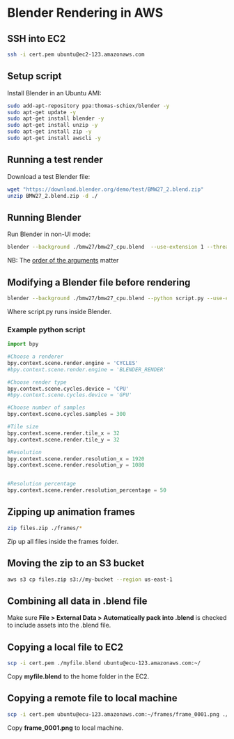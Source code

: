 # Blender Rendering in AWS

## SSH into EC2

```sh
ssh -i cert.pem ubuntu@ec2-123.amazonaws.com
```

## Setup script

Install Blender in an Ubuntu AMI:

```sh
sudo add-apt-repository ppa:thomas-schiex/blender -y
sudo apt-get update -y
sudo apt-get install blender -y
sudo apt-get install unzip -y
sudo apt-get install zip -y
sudo apt-get install awscli -y
```

## Running a test render

Download a test Blender file:

```sh
wget "https://download.blender.org/demo/test/BMW27_2.blend.zip"
unzip BMW27_2.blend.zip -d ./
```

## Running Blender

Run Blender in non-UI mode:

```sh
blender --background ./bmw27/bmw27_cpu.blend  --use-extension 1 --threads 0 --render-output ./frames/frame_ --frame-start 1 --frame-end 1 --render-anim
```

NB: The [order of the arguments](https://docs.blender.org/manual/en/dev/render/workflows/command_line.html) matter

## Modifying a Blender file before rendering

```sh
blender --background ./bmw27/bmw27_cpu.blend --python script.py --use-extension 1 --threads 0 --render-output ./frames/frame_ --frame-start 1 --frame-end 1 --render-anim
```

Where script.py runs inside Blender.

### Example python script

```python
import bpy

#Choose a renderer
bpy.context.scene.render.engine = 'CYCLES'
#bpy.context.scene.render.engine = 'BLENDER_RENDER'

#Choose render type
bpy.context.scene.cycles.device = 'CPU'
#bpy.context.scene.cycles.device = 'GPU'

#Choose number of samples
bpy.context.scene.cycles.samples = 300

#Tile size
bpy.context.scene.render.tile_x = 32
bpy.context.scene.render.tile_y = 32

#Resolution
bpy.context.scene.render.resolution_x = 1920
bpy.context.scene.render.resolution_y = 1080


#Resolution percentage
bpy.context.scene.render.resolution_percentage = 50

```

## Zipping up animation frames

```sh
zip files.zip ./frames/*
```

Zip up all files inside the frames folder.

## Moving the zip to an S3 bucket

```sh
aws s3 cp files.zip s3://my-bucket --region us-east-1
```

## Combining all data in .blend file

Make sure **File > External Data > Automatically pack into .blend** is checked to include assets into the .blend file.

## Copying a local file to EC2

```sh
scp -i cert.pem ./myfile.blend ubuntu@ecu-123.amazonaws.com:~/
```

Copy **myfile.blend** to the home folder in the EC2.

## Copying a remote file to local machine

```sh
scp -i cert.pem ubuntu@ecu-123.amazonaws.com:~/frames/frame_0001.png ./frame_0001.png
```

Copy **frame_0001.png** to local machine.
